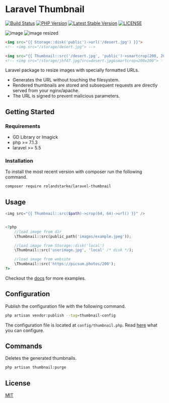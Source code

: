 
# Laravel Thumbnail

[![Build Status](https://travis-ci.org/rolandstarke/laravel-thumbnail.svg?branch=master)](https://travis-ci.org/rolandstarke/laravel-thumbnail)
[![PHP Version](https://img.shields.io/packagist/php-v/rolandstarke/laravel-thumbnail.svg)](https://github.com/rolandstarke/laravel-thumbnail/blob/master/composer.json)
[![Latest Stable Version](https://poser.pugx.org/rolandstarke/laravel-thumbnail/v/stable)](https://packagist.org/packages/rolandstarke/laravel-thumbnail)
[![LICENSE](https://img.shields.io/packagist/l/rolandstarke/laravel-thumbnail.svg)](https://github.com/rolandstarke/laravel-thumbnail/blob/master/LICENSE)

![image](docs/assets/img/desert.jpg) ![image resized](docs/assets/img/desert_resized.jpg)

```html
<img src="{{ Storage::disk('public')->url('/desert.jpg') }}">
<!-- <img src="/storage/desert.jpg"> -->

<img src="{{ Thumbnail::src('/desert.jpg', 'public')->smartcrop(200, 200)->url() }}">
<!-- <img src="/storage/jhf47.jpg?src=desert.jpg&smartcrop=200x200"> -->
```

Laravel package to resize images with specially formatted URLs.

- Generates the URL without touching the filesystem.
- Rendered thumbnails are stored and subsequent requests are directly served from your nginx/apache.
- The URL is signed to prevent malicious parameters.

## Getting Started

### Requirements

- GD Library or Imagick
- php >= 7.1.3
- laravel >= 5.5

### Installation

To install the most recent version with composer run the following command.

```bash
composer require rolandstarke/laravel-thumbnail
```

## Usage

```php
<img src="{{ Thumbnail::src($path)->crop(64, 64)->url() }}" />


<?php
    //load image from dir
    \Thumbnail::src(public_path('images/example.jpeg'));

    //load image from Storage::disk('local')
    \Thumbnail::src('userimage.jpg', 'local' /* disk */);

    //load image from website
    \Thumbnail::src('https://picsum.photos/200');
?>
```

Checkout the [docs](https://rolandstarke.github.io/laravel-thumbnail/) for more examples.

## Configuration

Publish the configuration file with the following command.

```bash
php artisan vendor:publish --tag=thumbnail-config
```

The configuration file is located at `config/thumbnail.php`. Read [here](https://rolandstarke.github.io/laravel-thumbnail/configuration.html) what you can configure.

## Commands

Deletes the generated thumbnails.

```bash
php artisan thumbnail:purge
```

## License

[MIT](LICENSE)
